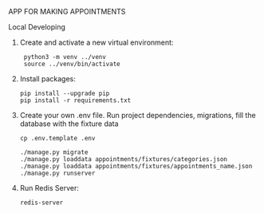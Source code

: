 APP FOR MAKING APPOINTMENTS

Local Developing
    
1. Create and activate a new virtual environment:
    
        python3 -m venv ../venv
        source ../venv/bin/activate

2. Install packages:

       pip install --upgrade pip
       pip install -r requirements.txt

3. Create your own .env file. Run project dependencies, migrations, fill the database with the fixture data

       cp .env.template .env
       
       ./manage.py migrate
       ./manage.py loaddata appointments/fixtures/categories.json
       ./manage.py loaddata appointments/fixtures/appointments_name.json
       ./manage.py runserver 
4. Run Redis Server:

       redis-server